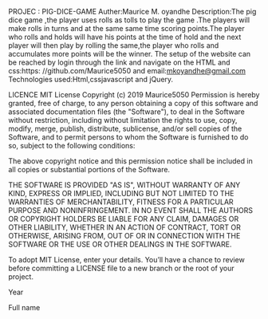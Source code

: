 PROJEC : PIG-DICE-GAME
Auther:Maurice M. oyandhe
Description:The pig dice game ,the player uses rolls as tolls to play the game .The players will make rolls in turns and at the same 
same time scoring points.The player who rolls and holds will have his points at the time of hold and the next player will then
play by rolling the same,the player who rolls and accumulates more points will be the winner.
The setup of the website can be reached by login through the link and navigate on the HTML and css:https:
//github.com/Maurice5050 and email:mkoyandhe@gmail.com
Technologies used:Html,cssjavascript and jQuery.

LICENCE
MIT License
Copyright (c) 2019 Maurice5050
Permission is hereby granted, free of charge, to any person obtaining a copy of this software and associated documentation files (the "Software"), to deal in the Software without restriction, including without limitation the rights to use, copy, modify, merge, publish, distribute, sublicense, and/or sell copies of the Software, and to permit persons to whom the Software is furnished to do so, subject to the following conditions:

The above copyright notice and this permission notice shall be included in all copies or substantial portions of the Software.

THE SOFTWARE IS PROVIDED "AS IS", WITHOUT WARRANTY OF ANY KIND, EXPRESS OR IMPLIED, INCLUDING BUT NOT LIMITED TO THE WARRANTIES OF MERCHANTABILITY, FITNESS FOR A PARTICULAR PURPOSE AND NONINFRINGEMENT. IN NO EVENT SHALL THE AUTHORS OR COPYRIGHT HOLDERS BE LIABLE FOR ANY CLAIM, DAMAGES OR OTHER LIABILITY, WHETHER IN AN ACTION OF CONTRACT, TORT OR OTHERWISE, ARISING FROM, OUT OF OR IN CONNECTION WITH THE SOFTWARE OR THE USE OR OTHER DEALINGS IN THE SOFTWARE.

To adopt MIT License, enter your details. You’ll have a chance to review before committing a LICENSE file to a new branch or the root of your project.

Year 

Full name 






















